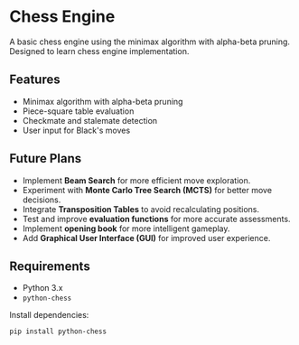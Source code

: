 # Chess Engine

A basic chess engine using the minimax algorithm with alpha-beta pruning. Designed to learn chess engine implementation.

## Features
- Minimax algorithm with alpha-beta pruning
- Piece-square table evaluation
- Checkmate and stalemate detection
- User input for Black's moves

## Future Plans

- Implement **Beam Search** for more efficient move exploration.
- Experiment with **Monte Carlo Tree Search (MCTS)** for better move decisions.
- Integrate **Transposition Tables** to avoid recalculating positions.
- Test and improve **evaluation functions** for more accurate assessments.
- Implement **opening book** for more intelligent gameplay.
- Add **Graphical User Interface (GUI)** for improved user experience.

## Requirements
- Python 3.x
- `python-chess`

Install dependencies:
```bash
pip install python-chess


